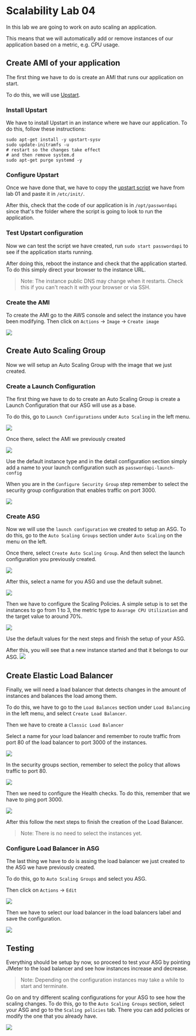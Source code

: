 # Scalability Lab 04

In this lab we are going to work on auto scaling an application.

This means that we will automatically add or remove instances of our application based on a metric, e.g. CPU usage.

## Create AMI of your application
The first thing we have to do is create an AMI that runs our application on start.

To do this, we will use [Upstart](http://upstart.ubuntu.com/).

### Install Upstart
We have to install Upstart in an instance where we have our application. To do this, follow these instructions:
```
sudo apt-get install -y upstart-sysv
sudo update-initramfs -u
# restart so the changes take effect
# and then remove system.d
sudo apt-get purge systemd -y
```

### Configure Upstart
Once we have done that, we have to copy the [upstart script](https://github.com/auth0-eng-camp/scalability-lab01/blob/master/passwordapi.conf_) we have from lab 01 and paste it in `/etc/init/`.

After this, check that the code of our application is in `/opt/passwordapi` since that's the folder where the script is going to look to run the application.

### Test Upstart configuration
Now we can test the script we have created, run `sudo start passwordapi` to see if the application starts running.

After doing this, reboot the instance and check that the application started. To do this simply direct your browser to the instance URL.
>Note: The instance public DNS may change when it restarts. Check this if you can't reach it with your browser or via SSH.

### Create the AMI
To create the AMI go to the AWS console and select the instance you have been modifying.
Then click on `Actions` -> `Image` -> `Create image`

![](images/create-ami.png)


## Create Auto Scaling Group
Now we will setup an Auto Scaling Group with the image that we just created.

### Create a Launch Configuration
The first thing we have to do to create an Auto Scaling Group is create a Launch Configuration that our ASG will use as a base.

To do this, go to `Launch Configurations` under `Auto Scaling` in the left menu.

![](images/create-launch-config.png)

Once there, select the AMI we previously created

![](images/select-ami.png)

Use the default instance type and in the detail configuration section simply add a name to your launch configuration such as `passwordapi-launch-config`

When you are in the `Configure Security Group` step remember to select the security group configuration that enables traffic on port 3000.

![](images/security-group.png)

### Create ASG
Now we will use the `launch configuration` we created to setup an ASG. To do this, go to the `Auto Scaling Groups` section under `Auto Scaling` on the menu on the left.

Once there, select `Create Auto Scaling Group`. And then select the launch configuration you previously created.

![](images/select-launch-config.png)

After this, select a name for you ASG and use the default subnet.

![](images/create-asg.png)

Then we have to configure the Scaling Policies. A simple setup is to set the instances to go from 1 to 3, the metric type to `Avarage CPU Utilization` and the target value to around 70%.

![](images/scaling-policies.png)

Use the default values for the next steps and finish the setup of your ASG.

After this, you will see that a new instance started and that it belongs to our ASG.
![](images/running-instance.png)

## Create Elastic Load Balancer
Finally, we will need a load balancer that detects changes in the amount of instances and balances the load among them.

To do this, we have to go to the `Load Balances` section under `Load Balancing` in the left menu, and select `Create Load Balancer`.

Then we have to create a `Classic Load Balancer`

Select a name for your load balancer and remember to route traffic from port 80 of the load balancer to port 3000 of the instances.

![](images/define-lb.png)

In the security groups section, remember to select the policy that allows traffic to port 80.

![](images/security-group-lb.png)

Then we need to configure the Health checks. To do this, remember that we have to ping port 3000.

![](images/health-check-lb.png)

After this follow the next steps to finish the creation of the Load Balancer.
>Note: There is no need to select the instances yet.

### Configure Load Balancer in ASG
The last thing we have to do is assing the load balancer we just created to the ASG we have previously created.

To do this, go to `Auto Scaling Groups` and select you ASG.

Then click on `Actions` -> `Edit`

![](images/edit-asg.png)

Then we have to select our load balancer in the load balancers label and save the configuration.

![](images/set-lb-asg.png)

## Testing

Everything should be setup by now, so proceed to test your ASG by pointing JMeter to the load balancer and see how instances increase and decrease.

>Note: Depending on the configuration instances may take a while to start and terminate.

Go on and try different scaling configurations for your ASG to see how the scaling changes.
To do this, go to the `Auto Scaling Groups` section, select your ASG and go to the `Scaling policies` tab. There you can add policies or modify the one that you already have.

![](images/edit-scaling-policies.png)
